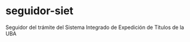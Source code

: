 seguidor-siet
=============

Seguidor del trámite del Sistema Integrado de Expedición de Títulos de la UBA
